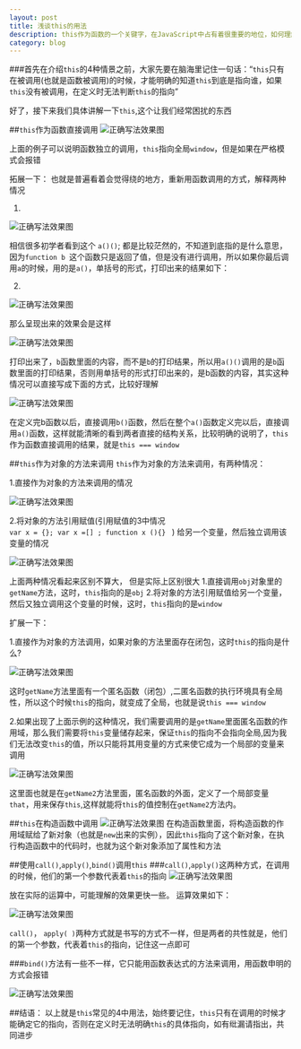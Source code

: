```yaml
---
layout: post
title: 浅谈this的用法
description: this作为函数的一个关键字，在JavaScript中占有着很重要的地位，如何理解this在不同情景下的所指，是我们需要去掌握的重要知识
category: blog
---
```


###首先在介绍`this`的4种情景之前，大家先要在脑海里记住一句话：“`this`只有在被调用(也就是函数被调用)的时候，才能明确的知道`this`到底是指向谁，如果`this`没有被调用，在定义时无法判断`this`的指向”

好了，接下来我们具体讲解一下`this`,这个让我们经常困扰的东西

##`this`作为函数直接调用
![正确写法效果图](/images/vvimg/this-1.png "Title")

上面的例子可以说明函数独立的调用，`this`指向全局`window`，但是如果在严格模式会报错

拓展一下：
也就是普遍看着会觉得绕的地方，重新用函数调用的方式，解释两种情况

1.
![正确写法效果图](/images/vvimg/this-2.png "Title")

相信很多初学者看到这个 `a()()`; 都是比较茫然的，不知道到底指的是什么意思，因为`function b `这个函数只是返回了值，但是没有进行调用，所以如果你最后调用`a`的时候，用的是`a()`，单括号的形式，打印出来的结果如下：

2.
![正确写法效果图](/images/vvimg/this-3.png "Title")

那么呈现出来的效果会是这样

![正确写法效果图](/images/vvimg/this-3.1.png "Title")

打印出来了，`b`函数里面的内容，而不是`b`的打印结果，所以用`a()()`调用的是`b`函数里面的打印结果，否则用单括号的形式打印出来的，是b函数的内容，其实这种情况可以直接写成下面的方式，比较好理解

![正确写法效果图](/images/vvimg/this-4.png "Title")

在定义完b函数以后，直接调用`b()`函数，然后在整个`a()`函数定义完以后，直接调用`a()`函数，这样就能清晰的看到两者直接的结构关系，比较明确的说明了，`this`作为函数直接调用的结果，就是`this === window`

##`this`作为对象的方法来调用
`this`作为对象的方法来调用，有两种情况：

1.直接作为对象的方法来调用的情况

![正确写法效果图](/images/vvimg/this-5.png "Title")

2.将对象的方法引用赋值(引用赋值的3中情况  
`var x = {};
 var x =[] ;
 function x (){} ` 
 )
 给另一个变量，然后独立调用该变量的情况

![正确写法效果图](/images/vvimg/this-6.png "Title")

上面两种情况看起来区别不算大， 但是实际上区别很大
1.直接调用`obj`对象里的`getName`方法，这时，`this`指向的是`obj`
2.将对象的方法引用赋值给另一个变量，然后又独立调用这个变量的时候，这时，`this`指向的是`window`

扩展一下：

1.直接作为对象的方法调用，如果对象的方法里面存在闭包，这时`this`的指向是什么?

![正确写法效果图](/images/vvimg/this-7.png "Title")

这时`getName`方法里面有一个匿名函数（闭包）,二匿名函数的执行环境具有全局性，所以这个时候`this`的指向，就变成了全局，也就是说`this === window`

2.如果出现了上面示例的这种情况，我们需要调用的是`getName`里面匿名函数的作用域，那么我们需要将`this`变量储存起来，保证`this`的指向不会指向全局,因为我们无法改变`this`的值，所以只能将其用变量的方式来使它成为一个局部的变量来调用

![正确写法效果图](/images/vvimg/this-8.png "Title")

这里面也就是在`getName2`方法里面，匿名函数的外面，定义了一个局部变量`that`，用来保存`this`,这样就能将`this`的值控制在`getName2`方法内。

##`this`在构造函数中调用
![正确写法效果图](/images/vvimg/this-9.png "Title")
在构造函数里面，将构造函数的作用域赋给了新对象（也就是`new`出来的实例），因此`this`指向了这个新对象，在执行构造函数中的代码时，也就为这个新对象添加了属性和方法

##使用`call()`,`apply()`,`bind()`调用`this`
###`call()`,`apply()`这两种方式，在调用的时候，他们的第一个参数代表着`this`的指向
![正确写法效果图](/images/vvimg/this-10.png "Title")

放在实际的运算中，可能理解的效果更快一些。
运算效果如下：

![正确写法效果图](/images/vvimg/this-11.png "Title")

`call()`， `apply( )`两种方式就是书写的方式不一样，但是两者的共性就是，他们的第一个参数，代表着`this`的指向，记住这一点即可

###`bind()`方法有一些不一样，它只能用函数表达式的方法来调用，用函数申明的方式会报错

![正确写法效果图](/images/vvimg/this-12.png "Title")

##结语：
以上就是`this`常见的4中用法，始终要记住，`this`只有在调用的时候才能确定它的指向，否则在定义时无法明确`this`的具体指向，如有纰漏请指出，共同进步